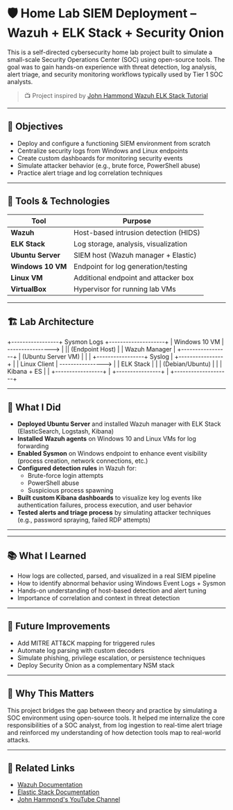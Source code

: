 # 🛡️ Home Lab SIEM Deployment – Wazuh + ELK Stack + Security Onion

This is a self-directed cybersecurity home lab project built to simulate a small-scale Security Operations Center (SOC) using open-source tools. The goal was to gain hands-on experience with threat detection, log analysis, alert triage, and security monitoring workflows typically used by Tier 1 SOC analysts.

> 📺 Project inspired by [John Hammond Wazuh ELK Stack Tutorial](https://www.youtube.com/watch?v=i68atPbB8uQ)

---

## 🎯 Objectives

- Deploy and configure a functioning SIEM environment from scratch
- Centralize security logs from Windows and Linux endpoints
- Create custom dashboards for monitoring security events
- Simulate attacker behavior (e.g., brute force, PowerShell abuse)
- Practice alert triage and log correlation techniques

---

## 🧰 Tools & Technologies

| Tool              | Purpose                               |
|-------------------|----------------------------------------|
| **Wazuh**         | Host-based intrusion detection (HIDS) |
| **ELK Stack**     | Log storage, analysis, visualization  |
| **Ubuntu Server** | SIEM host (Wazuh manager + Elastic)   |
| **Windows 10 VM** | Endpoint for log generation/testing   |
| **Linux VM**      | Additional endpoint and attacker box  |
| **VirtualBox**    | Hypervisor for running lab VMs        |

---

## 🏗️ Lab Architecture
+-----------------+ Sysmon Logs +--------------------+
| Windows 10 VM | ----------------> | || (Endpoint Host) | | Wazuh Manager |
+-----------------+
| (Ubuntu Server VM) |
| |
+-----------------+ Syslog | +----------------+ |
| Linux Client | ----------------> | | ELK Stack | |
| (Debian/Ubuntu) | | | Kibana + ES | |
+-----------------+ | +----------------+ |
+--------------------+


---

## 🔧 What I Did

- **Deployed Ubuntu Server** and installed Wazuh manager with ELK Stack (ElasticSearch, Logstash, Kibana)
- **Installed Wazuh agents** on Windows 10 and Linux VMs for log forwarding
- **Enabled Sysmon** on Windows endpoint to enhance event visibility (process creation, network connections, etc.)
- **Configured detection rules** in Wazuh for:
  - Brute-force login attempts
  - PowerShell abuse
  - Suspicious process spawning
- **Built custom Kibana dashboards** to visualize key log events like authentication failures, process execution, and user behavior
- **Tested alerts and triage process** by simulating attacker techniques (e.g., password spraying, failed RDP attempts)

---


---

## 📚 What I Learned

- How logs are collected, parsed, and visualized in a real SIEM pipeline
- How to identify abnormal behavior using Windows Event Logs + Sysmon
- Hands-on understanding of host-based detection and alert tuning
- Importance of correlation and context in threat detection

---

## 🚧 Future Improvements

- Add MITRE ATT&CK mapping for triggered rules
- Automate log parsing with custom decoders
- Simulate phishing, privilege escalation, or persistence techniques
- Deploy Security Onion as a complementary NSM stack

---

## 🧠 Why This Matters

This project bridges the gap between theory and practice by simulating a SOC environment using open-source tools. It helped me internalize the core responsibilities of a SOC analyst, from log ingestion to real-time alert triage and reinforced my understanding of how detection tools map to real-world attacks.

---

## 📎 Related Links

- [Wazuh Documentation](https://documentation.wazuh.com/)
- [Elastic Stack Documentation](https://www.elastic.co/guide/en/elastic-stack-get-started/current/get-started-elastic-stack.html)
- [John Hammond's YouTube Channel](https://www.youtube.com/@_JohnHammond)
